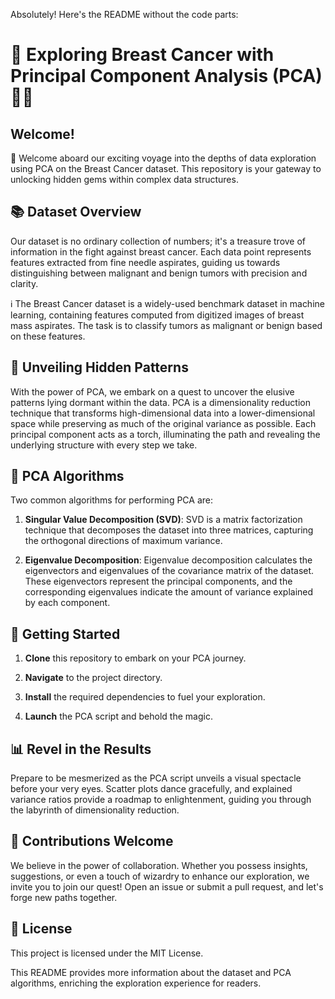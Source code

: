 Absolutely! Here's the README without the code parts:

# 🌟 Exploring Breast Cancer with Principal Component Analysis (PCA) 🧠💡

## Welcome!
🎉 Welcome aboard our exciting voyage into the depths of data exploration using PCA on the Breast Cancer dataset. This repository is your gateway to unlocking hidden gems within complex data structures.

## 📚 Dataset Overview
Our dataset is no ordinary collection of numbers; it's a treasure trove of information in the fight against breast cancer. Each data point represents features extracted from fine needle aspirates, guiding us towards distinguishing between malignant and benign tumors with precision and clarity.

ℹ️ The Breast Cancer dataset is a widely-used benchmark dataset in machine learning, containing features computed from digitized images of breast mass aspirates. The task is to classify tumors as malignant or benign based on these features.

## 🔬 Unveiling Hidden Patterns
With the power of PCA, we embark on a quest to uncover the elusive patterns lying dormant within the data. PCA is a dimensionality reduction technique that transforms high-dimensional data into a lower-dimensional space while preserving as much of the original variance as possible. Each principal component acts as a torch, illuminating the path and revealing the underlying structure with every step we take.

## 🧮 PCA Algorithms
Two common algorithms for performing PCA are:

1. **Singular Value Decomposition (SVD)**: SVD is a matrix factorization technique that decomposes the dataset into three matrices, capturing the orthogonal directions of maximum variance.

2. **Eigenvalue Decomposition**: Eigenvalue decomposition calculates the eigenvectors and eigenvalues of the covariance matrix of the dataset. These eigenvectors represent the principal components, and the corresponding eigenvalues indicate the amount of variance explained by each component.

## 🚀 Getting Started
1. **Clone** this repository to embark on your PCA journey.

2. **Navigate** to the project directory.

3. **Install** the required dependencies to fuel your exploration.

4. **Launch** the PCA script and behold the magic.

## 📊 Revel in the Results
Prepare to be mesmerized as the PCA script unveils a visual spectacle before your very eyes. Scatter plots dance gracefully, and explained variance ratios provide a roadmap to enlightenment, guiding you through the labyrinth of dimensionality reduction.

## 🤝 Contributions Welcome
We believe in the power of collaboration. Whether you possess insights, suggestions, or even a touch of wizardry to enhance our exploration, we invite you to join our quest! Open an issue or submit a pull request, and let's forge new paths together.

## 📜 License
This project is licensed under the MIT License.

This README provides more information about the dataset and PCA algorithms, enriching the exploration experience for readers.
